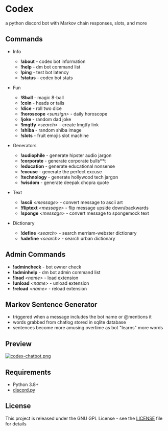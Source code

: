 # Codex
a python discord bot with Markov chain responses, slots, and more

## Commands
* Info
    - **!about** - codex bot information
    - **!help** - dm bot command list
    - **!ping** - test bot latency
    - **!status** - codex bot stats

* Fun
    - **!8ball** - magic 8-ball
    - **!coin** - heads or tails
    - **!dice** - roll two dice
    - **!horoscope** *\<sunsign>* - daily horoscope
    - **!joke** - random dad joke
    - **!lmgtfy** *\<search>* - create lmgtfy link
    - **!shiba** - random shiba image
    - **!slots** - fruit emojis slot machine

* Generators
    - **!audiophile** - generate hipster audio jargon
    - **!corporate** - generate corporate bulls**t
    - **!education** - generate educational nonsense
    - **!excuse** - generate the perfect excuse
    - **!technology** - generate hollywood tech jargon
    - **!wisdom** - generate deepak chopra quote

* Text
    - **!ascii** *\<message>* - convert message to ascii art
    - **!fliptext** *\<message>* - flip message upside down/backwards
    - **!sponge** *\<message>* - convert message to spongemock text

* Dictionary
    - **!define** *\<search>* - search merriam-webster dictionary
    - **!udefine** *\<search>* - search urban dictionary

## Admin Commands
- **!admincheck** - bot owner check
- **!adminhelp** - dm bot admin command list
- **!load** *\<name>* - load extension
- **!unload** *\<name>* - unload extension
- **!reload** *\<name>* - reload extension

## Markov Sentence Generator
- triggered when a message includes the bot name or @mentions it
- words grabbed from chatlog stored in sqlite database
- sentences become more amusing overtime as bot "learns" more words

## Preview
[![codex-chatbot.png](https://i.imgur.com/cbeWRSU.gif)](https://imgur.com/cbeWRSU)

## Requirements
* Python 3.8+
* [discord.py](https://github.com/Rapptz/discord.py)

## License
This project is released under the GNU GPL License - see the [LICENSE](LICENSE) file for details